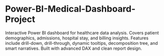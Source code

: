 # Power-BI-Medical-Dashboard-Project
Interactive Power BI dashboard for healthcare data analysis. Covers patient demographics, admissions, hospital stay, and billing insights. Features include drill-down, drill-through, dynamic tooltips, decomposition tree, and smart narratives. Built with advanced DAX and clean report design.
